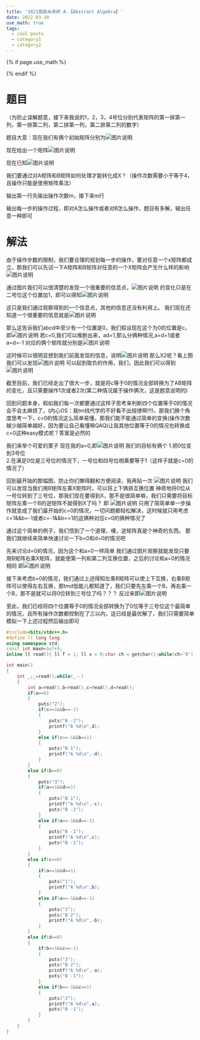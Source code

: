 ```yaml
---
title: '2021图森未来杯 A.【Abstract Algebra】'
date: 2022-03-30
use_math: true
tags:
  - cool posts
  - category1
  - category2
---
```

{% if page.use_math %}  
<script type="text/javascript" id="MathJax-script" async  
  src="https://cdn.jsdelivr.net/npm/mathjax@3/es5/tex-mml-chtml.js">  
</script>  
<script>  
  MathJax = {  
    tex: {  
      inlineMath: [['$', '$'], ['\\(', '\\)']],  
      displayMath: [['$$', '$$'], ['\\[', '\\]']],  
      processEscapes: true  
    }  
  };  
</script>  
{% endif %}

# 题目  
（为防止误解题意，接下来我说的1，2，3，4号位分别代表矩阵的第一排第一列，第一排第二列，第二排第一列，第二排第二列的数字）

题目大意：现在我们有俩个初始矩阵分别为![图片说明](https://www.nowcoder.com/equation?tex=A%3D%5Cleft%5B%20%5Cbegin%7Bmatrix%7D%0A%20%20%20%20%201%20%26%201%20%5C%5C%0A%20%20%20%20%201%20%26%200%20%5C%5C%0A%5Cend%7Bmatrix%7D%20%5Cright%5D%E5%92%8CB%3D%5Cleft%5B%20%5Cbegin%7Bmatrix%7D%0A%20%20%20%20%200%20%26%201%20%5C%5C%0A%20%20%20%20%20-1%20%26%200%20%5C%5C%0A%5Cend%7Bmatrix%7D%20%5Cright%5D "图片标题") 


现在给出一个矩阵![图片说明](https://www.nowcoder.com/equation?tex=X%3D%5Cleft%5B%20%5Cbegin%7Bmatrix%7D%0A%20%20%20%20%20a%20%26%20b%20%5C%5C%0A%20%20%20%20%20c%26%20d%20%5C%5C%0A%5Cend%7Bmatrix%7D%20%5Cright%5D "图片标题") 

现在已知![图片说明](https://www.nowcoder.com/equation?tex=a%5Ccdot%20b%5Ccdot%20c%5Ccdot%20d%3D0%20%2C%20%20a%5Ccdot%20d%20-b%5Ccdot%20c%3D1 "图片标题") 

我们要通过对A矩阵和B矩阵如何处理才能转化成X？（操作次数需要小于等于4，且操作只能是使用矩阵乘法）

输出第一行先输出操作次数m，接下来m行

输出每一步的操作过程，即对A怎么操作或者对B怎么操作，题目有多解，输出任意一种即可

# 解法
由于操作步数的限制，我们要合理的规划每一步的操作，要对任意一个x矩阵都成立，那我们可以先试一下A矩阵和B矩阵对任意的一个X矩阵会产生什么样的影响
![图片说明](https://uploadfiles.nowcoder.com/images/20210411/283784256_1618124842727/CE9A7D92D180A33A392A3A2542F721FC "图片标题") 

通过图片我们可以很清楚的发现一个很重要的信息点，![图片说明](https://www.nowcoder.com/equation?tex=A%5E%7B2%7D "图片标题") 的变化只是在二号位这个位置加1，即可以得知![图片说明](https://www.nowcoder.com/equation?tex=A%5E%7BT%7D%3D%5Cleft%5B%20%5Cbegin%7Bmatrix%7D%0A%20%20%20%20%201%20%26%20T%20%5C%5C%0A%20%20%20%20%200%26%201%20%5C%5C%0A%5Cend%7Bmatrix%7D%20%5Cright%5D "图片标题") 

这只是我们通过观察得到的一个信息点，其他的信息还没有利用上。
我们现在还知道一个很重要的信息就是![图片说明](https://www.nowcoder.com/equation?tex=a%5Ccdot%20b%5Ccdot%20c%5Ccdot%20d%3D0%20%2C%20%20a%5Ccdot%20d%20-b%5Ccdot%20c%3D1 "图片标题") 

那么这告诉我们abcd中至少有一个位置是0，我们假设现在这个为0的位置是c，即![图片说明](https://www.nowcoder.com/equation?tex=X%3D%5Cleft%5B%20%5Cbegin%7Bmatrix%7D%0A%20%20%20%20%20a%20%26%20b%20%5C%5C%0A%20%20%20%20%200%20%26%20d%20%5C%5C%0A%5Cend%7Bmatrix%7D%20%5Cright%5D "图片标题") 
若c=0,我们可以推断出来，ad=1,那么分俩种情况,a=d=1或者a=d=-1
对应的俩个矩阵就分别是![图片说明](https://www.nowcoder.com/equation?tex=X1%3D%5Cleft%5B%20%5Cbegin%7Bmatrix%7D%0A%20%20%20%20%201%20%26%20b%20%5C%5C%0A%20%20%20%20%200%26%201%20%5C%5C%0A%5Cend%7Bmatrix%7D%20%5Cright%5D%2CX2%3D%5Cleft%5B%20%5Cbegin%7Bmatrix%7D%0A%20%20%20%20%20-1%20%26%20b%20%5C%5C%0A%20%20%20%20%200%26%20-1%20%5C%5C%0A%5Cend%7Bmatrix%7D%20%5Cright%5D "图片标题") 

这时候可以很明显想到我们前面发现的信息，说明![图片说明](https://www.nowcoder.com/equation?tex=X1%3DA%5E%7Bb%7D "图片标题") 
那么X2呢？看上图我们可以发现![图片说明](https://www.nowcoder.com/equation?tex=B%5E%7B2%7D "图片标题") 可以起到取负的作用，我们，因此我们可以得到
![图片说明](https://www.nowcoder.com/equation?tex=X2%3DB%5E%7B2%7D%5Ccdot%20A%5E%7B-b%7D "图片标题") 

截至目前，我们已经走出了很大一步，就是将c等于0的情况全部转换为了AB矩阵的变化，且只需要操作1次或者2次(第二种情况属于操作俩次，这是题意说明的)

回到问题本身，假如我们每一次都要通过这样子思考来判断四个位置等于0的情况会不会太麻烦了，(内心OS：我tm线代学的不好看不出规律啊!!!)，那我们换个角度思考一下，c=0的情况这么简单易懂，那我们能不能通过简单的变换(操作次数越少越简单越好，因为要让自己看懂嘛QAQ)让我其他位置等于0的情况也转换成c=0这种easy模式呢？答案是必然的

我们来举个可爱的栗子
现在我的a=0,即![图片说明](https://www.nowcoder.com/equation?tex=X%3D%5Cleft%5B%20%5Cbegin%7Bmatrix%7D%0A%20%20%20%20%200%20%26%20b%20%5C%5C%0A%20%20%20%20%20c%26%20d%20%5C%5C%0A%5Cend%7Bmatrix%7D%20%5Cright%5D "图片标题") 
我们的目标有俩个
1.把0位变到3号位  
2.在满足0位是三号位的情况下，一号位和四号位相乘要等于1（这样子就是c=0的情况了）

回到最开始的那幅图，防止你们懒得翻和方便阅读，我再贴一次
![图片说明](https://uploadfiles.nowcoder.com/images/20210411/283784256_1618126311703/CE9A7D92D180A33A392A3A2542F721FC "图片标题")
 我们可以发现当我们用B矩阵左乘X矩阵时，可以将上下俩排互换位置
神奇地将0位从一号位转到了三号位，那我们现在要得到X，那不是很简单嘛，我们只需要将目标矩阵左乘一个B的逆矩阵不就得到X了吗？
即
![图片说明](https://www.nowcoder.com/equation?tex=X%3DB%5E%7B-1%7D%5Ccdot%20%5Cleft%5B%20%5Cbegin%7Bmatrix%7D%0A%20%20%20%20%20c%20%26%20d%20%5C%5C%0A%20%20%20%20%200%20%26%20-b%20%5C%5C%0A%5Cend%7Bmatrix%7D%20%5Cright%5D "图片标题") 
只用了简简单单一步操作就变成了我们最开始的c=0的情况，一切问题都轻松解决，这时候就只用考虑c=1&&b=-1或者c=-1&&b==1的这俩种对应c=0的俩种情况了

通过这个简单的例子，我们悟到了一个道理，噢，逆矩阵真是个神奇的东西。
那我们就继续来简单快速讨论一下b=0和d=0的情况吧

先来讨论d=0的情况，因为这个和a=0一样简单
我们通过图片观察就能发现只要用B矩阵右乘X矩阵，就能使第一列和第二列互换位置，之后的讨论和a=0的情况相同
即![图片说明](https://www.nowcoder.com/equation?tex=X%3D%5Cleft%5B%20%5Cbegin%7Bmatrix%7D%0A%20%20%20%20%20-b%20%26%20a%20%5C%5C%0A%20%20%20%20%200%20%26%20c%20%5C%5C%0A%5Cend%7Bmatrix%7D%20%5Cright%5D%5Ccdot%20B%5E%7B-1%7D "图片标题") 

接下来考虑b=0的情况，我们通过上述得知左乘B矩阵可以使上下互换，右乘B矩阵可以使得左右互换，那tmd低能儿都知道了，我们只要先左乘一个B，再右乘一个B，那不是就可以将0位转到三号位了吗？？？
反过来即![图片说明](https://www.nowcoder.com/equation?tex=X%3DB%5E%7B-1%7D%5Ccdot%20%5Cleft%5B%20%5Cbegin%7Bmatrix%7D%0A%20%20%20%20%20-d%20%26%20c%20%5C%5C%0A%20%20%20%20%200%20%26%20-a%20%5C%5C%0A%5Cend%7Bmatrix%7D%20%5Cright%5D%5Ccdot%20B%5E%7B-1%7D "图片标题") 

至此，我们已经将四个位置等于0的情况全部转换为了0位等于三号位这个最简单的情况，且所有操作次数都控制在了三以内，这已经是最优解了，我们只需要简单模拟一下上述过程然后输出即可

```cpp 
#include<bits/stdc++.h>
#define ll long long
using namespace std;
const int maxn=1e7+5;
inline ll read(){ ll f = 1; ll x = 0;char ch = getchar();while(ch>'9'||ch<'0') {if(ch=='-') f=-1; ch = getchar();}while(ch>='0'&&ch<='9') x = (x<<3) + (x<<1) + ch - '0',  ch = getchar();return x*f; }

int main()
{
    int _;_=read();while(_--)
    {
        int a=read(),b=read(),c=read(),d=read();
        if(a==0)
        {
            puts("2");
            if(c==1&&b==-1)
            {
                puts("B -1");
                printf("A %d\n",d);
            }
            else if(c==-1&&b==1)
            {
                puts("B 1");
                printf("A %d\n",-d);
            }
        }
        else if(b==0)
        {
            puts("3");
            if(a==1&&d==1)
            {
                puts("B 1");
                printf("A %d\n",-c);
                puts("B -1");
            }
            else if(a==-1&&d==-1)
            {
                puts("B -1");
                printf("A %d\n",c);
                puts("B -1");
            }
        }
        else if(c==0)
        {
            if(a==1&&d==1)
            {
                puts("1");
                printf("A %d\n",b);
            }
            else if(a==-1&&d==-1)
            {
                puts("2");
                puts("B 2");
                printf("A %d\n",-b);
            }
        }
        else if(d==0)
        {
            if(b==1&&c==-1)
            {
                puts("3");
                puts("B 2");
                printf("A %d\n",-a);
                puts("B -1");
            }
            else if(b==-1&&c==1)
            {
                puts("2");
                printf("A %d\n",a);
                puts("B -1");
            }
        }
    }
}
```
